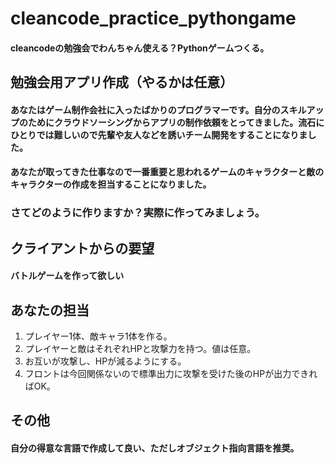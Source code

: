 # cleancode_practice_pythongame
#### cleancodeの勉強会でわんちゃん使える？Pythonゲームつくる。

## 勉強会用アプリ作成（やるかは任意）
#### あなたはゲーム制作会社に入ったばかりのプログラマーです。自分のスキルアップのためにクラウドソーシングからアプリの制作依頼をとってきました。流石にひとりでは難しいので先輩や友人などを誘いチーム開発をすることになりました。
#### あなたが取ってきた仕事なので一番重要と思われるゲームのキャラクターと敵のキャラクターの作成を担当することになりました。
### さてどのように作りますか？実際に作ってみましょう。
## クライアントからの要望
#### バトルゲームを作って欲しい
## あなたの担当
1. プレイヤー1体、敵キャラ1体を作る。
2. プレイヤーと敵はそれぞれHPと攻撃力を持つ。値は任意。
3. お互いが攻撃し、HPが減るようにする。
4. フロントは今回関係ないので標準出力に攻撃を受けた後のHPが出力できればOK。
## その他
#### 自分の得意な言語で作成して良い、ただしオブジェクト指向言語を推奨。
